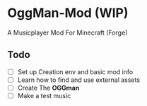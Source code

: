 # OggMan-Mod (WIP)

A Musicplayer Mod For Minecraft (Forge)

## Todo
- [ ] Set up Creation env and basic mod info
- [ ] Learn how to find and use external assets
- [ ] Create The **OGGman**
- [ ] Make a test music
